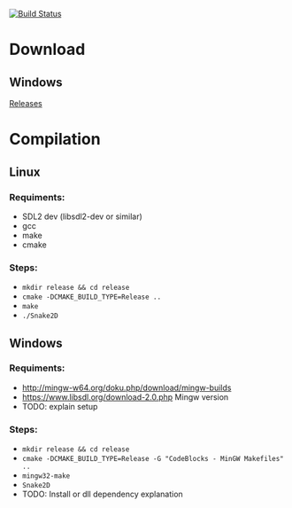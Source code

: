 [![Build Status](https://travis-ci.org/moznuy/Snake2D.svg?branch=master)](https://travis-ci.org/moznuy/Snake2D)

# Download
## Windows

[Releases](../../releases)

# Compilation
## Linux

### Requiments:

- SDL2 dev (libsdl2-dev or similar)
- gcc
- make
- cmake

### Steps:

- `mkdir release && cd release`
- `cmake -DCMAKE_BUILD_TYPE=Release ..`
- `make`
- `./Snake2D`

## Windows

### Requiments:

- http://mingw-w64.org/doku.php/download/mingw-builds
- https://www.libsdl.org/download-2.0.php Mingw version
- TODO: explain setup

### Steps:

- `mkdir release && cd release`
- `cmake -DCMAKE_BUILD_TYPE=Release -G "CodeBlocks - MinGW Makefiles" ..`
- `mingw32-make`
- `Snake2D`
- TODO: Install or dll dependency explanation 
